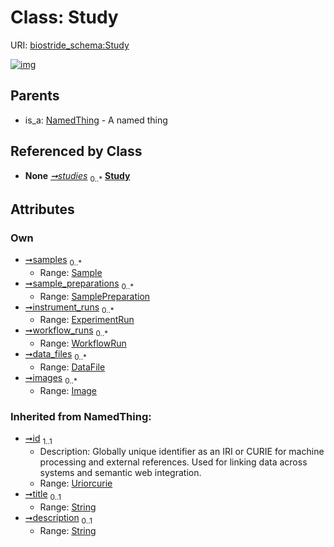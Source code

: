 
# Class: Study



URI: [biostride_schema:Study](https://w3id.org/biostride/schema/Study)


[![img](https://yuml.me/diagram/nofunky;dir:TB/class/[WorkflowRun],[Image]<images%200..*-++[Study&#124;id(i):uriorcurie;title(i):string%20%3F;description(i):string%20%3F],[DataFile]<data_files%200..*-++[Study],[WorkflowRun]<workflow_runs%200..*-++[Study],[ExperimentRun]<instrument_runs%200..*-++[Study],[SamplePreparation]<sample_preparations%200..*-++[Study],[Sample]<samples%200..*-++[Study],[Dataset]++-%20studies%200..*>[Study],[NamedThing]^-[Study],[SamplePreparation],[Sample],[NamedThing],[Image],[ExperimentRun],[Dataset],[DataFile])](https://yuml.me/diagram/nofunky;dir:TB/class/[WorkflowRun],[Image]<images%200..*-++[Study&#124;id(i):uriorcurie;title(i):string%20%3F;description(i):string%20%3F],[DataFile]<data_files%200..*-++[Study],[WorkflowRun]<workflow_runs%200..*-++[Study],[ExperimentRun]<instrument_runs%200..*-++[Study],[SamplePreparation]<sample_preparations%200..*-++[Study],[Sample]<samples%200..*-++[Study],[Dataset]++-%20studies%200..*>[Study],[NamedThing]^-[Study],[SamplePreparation],[Sample],[NamedThing],[Image],[ExperimentRun],[Dataset],[DataFile])

## Parents

 *  is_a: [NamedThing](NamedThing.md) - A named thing

## Referenced by Class

 *  **None** *[➞studies](dataset__studies.md)*  <sub>0..\*</sub>  **[Study](Study.md)**

## Attributes


### Own

 * [➞samples](study__samples.md)  <sub>0..\*</sub>
     * Range: [Sample](Sample.md)
 * [➞sample_preparations](study__sample_preparations.md)  <sub>0..\*</sub>
     * Range: [SamplePreparation](SamplePreparation.md)
 * [➞instrument_runs](study__instrument_runs.md)  <sub>0..\*</sub>
     * Range: [ExperimentRun](ExperimentRun.md)
 * [➞workflow_runs](study__workflow_runs.md)  <sub>0..\*</sub>
     * Range: [WorkflowRun](WorkflowRun.md)
 * [➞data_files](study__data_files.md)  <sub>0..\*</sub>
     * Range: [DataFile](DataFile.md)
 * [➞images](study__images.md)  <sub>0..\*</sub>
     * Range: [Image](Image.md)

### Inherited from NamedThing:

 * [➞id](namedThing__id.md)  <sub>1..1</sub>
     * Description: Globally unique identifier as an IRI or CURIE for machine processing and external references. Used for linking data across systems and semantic web integration.
     * Range: [Uriorcurie](types/Uriorcurie.md)
 * [➞title](namedThing__title.md)  <sub>0..1</sub>
     * Range: [String](types/String.md)
 * [➞description](namedThing__description.md)  <sub>0..1</sub>
     * Range: [String](types/String.md)
